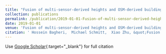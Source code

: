 ```yaml
---
title: "Fusion of multi-sensor-derived heights and OSM-derived building footprints for urban 3D reconstruction"
collection: publications
permalink: /publication/2019-01-01-Fusion-of-multi-sensor-derived-heights-and-OSM-derived-building-footprints-for-urban-3D-reconstruction
date: 2019-01-01
venue: 'Fusion of multi-sensor-derived heights and OSM-derived building footprints for urban 3D reconstruction'
citation: ' Hossein Bagheri,  Michael Schmitt,  Xiao Zhu, &quot;Fusion of multi-sensor-derived heights and OSM-derived building footprints for urban 3D reconstruction.&quot; Fusion of multi-sensor-derived heights and OSM-derived building footprints for urban 3D reconstruction, 2019.'
---
```

Use [Google Scholar](https://scholar.google.com/scholar?q=Fusion+of+multi+sensor+derived+heights+and+OSM+derived+building+footprints+for+urban+3D+reconstruction){:target="_blank"} for full citation